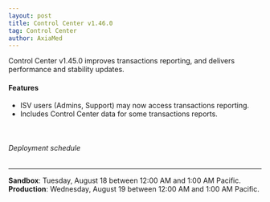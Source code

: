 ```yaml
---
layout: post
title: Control Center v1.46.0
tag: Control Center
author: AxiaMed
---
```


Control Center v1.45.0 improves transactions reporting, and delivers performance and stability updates. 

#### Features
* ISV users (Admins, Support) may now access transactions reporting.
* Includes Control Center data for some transactions reports. 

&nbsp;  
###### Deployment schedule
* * *
**Sandbox**: Tuesday, August 18 between 12:00 AM and 1:00 AM Pacific.
<br>
**Production**: Wednesday, August 19 between 12:00 AM and 1:00 AM Pacific.
